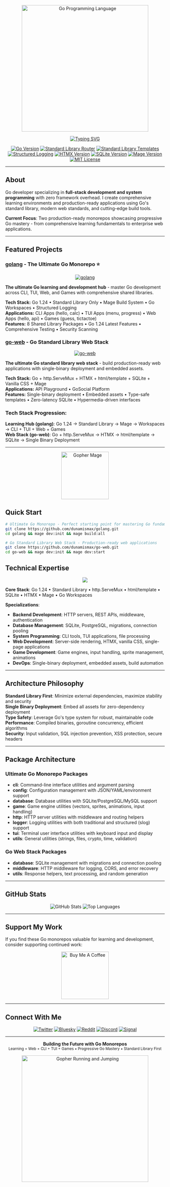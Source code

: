<p align="center">
  <img src="https://github.com/dunamismax/golang/blob/main/docs/images/go-logo.png" alt="Go Programming Language" width="400" />
</p>

<p align="center">
  <a href="https://github.com/dunamismax">
    <img src="https://readme-typing-svg.demolab.com/?font=Fira+Code&size=24&pause=1000&color=00ADD8&center=true&vCenter=true&width=800&lines=Go+Developer;Full-Stack+Development+%2B+System+Programming;Standard+Library+First;CLI+%2B+TUI+%2B+Web+%2B+Games;Two+Production-Ready+Monorepos;Zero+Framework+Overhead" alt="Typing SVG" />
  </a>
</p>

<p align="center">
  <a href="https://golang.org/"><img src="https://img.shields.io/badge/Go-1.24+-00ADD8.svg?logo=go" alt="Go Version"></a>
  <a href="https://pkg.go.dev/net/http"><img src="https://img.shields.io/badge/Router-http.ServeMux-00ADD8.svg?logo=go" alt="Standard Library Router"></a>
  <a href="https://pkg.go.dev/html/template"><img src="https://img.shields.io/badge/Templates-html/template-00ADD8.svg?logo=go" alt="Standard Library Templates"></a>
  <a href="https://pkg.go.dev/log/slog"><img src="https://img.shields.io/badge/Logging-log/slog-00ADD8.svg?logo=go" alt="Structured Logging"></a>
  <a href="https://htmx.org/"><img src="https://img.shields.io/badge/HTMX-2.0+-3366CC.svg?logo=htmx" alt="HTMX Version"></a>
  <a href="https://sqlite.org/"><img src="https://img.shields.io/badge/SQLite-3.0+-003B57.svg?logo=sqlite" alt="SQLite Version"></a>
  <a href="https://magefile.org/"><img src="https://img.shields.io/badge/Mage-1.15+-purple.svg?logo=go" alt="Mage Version"></a>
  <a href="https://opensource.org/licenses/MIT"><img src="https://img.shields.io/badge/License-MIT-green.svg" alt="MIT License"></a>
</p>

---

## About

Go developer specializing in **full-stack development and system programming** with zero framework overhead. I create comprehensive learning environments and production-ready applications using Go's standard library, modern web standards, and cutting-edge build tools.

**Current Focus**: Two production-ready monorepos showcasing progressive Go mastery - from comprehensive learning fundamentals to enterprise web applications.

---

## Featured Projects

### **[golang](https://github.com/dunamismax/golang)** - The Ultimate Go Monorepo ⭐

<p align="center">
  <a href="https://github.com/dunamismax/golang">
    <img src="https://github-readme-stats.vercel.app/api/pin/?username=dunamismax&repo=golang&theme=dark&show_owner=true" alt="golang" />
  </a>
</p>

**The ultimate Go learning and development hub** - master Go development across CLI, TUI, Web, and Games with comprehensive shared libraries.

**Tech Stack:** Go 1.24 • Standard Library Only • Mage Build System • Go Workspaces • Structured Logging  
**Applications:** CLI Apps (hello, calc) • TUI Apps (menu, progress) • Web Apps (hello, api) • Games (guess, tictactoe)  
**Features:** 8 Shared Library Packages • Go 1.24 Latest Features • Comprehensive Testing • Security Scanning

### **[go-web](https://github.com/dunamismax/go-web)** - Go Standard Library Web Stack

<p align="center">
  <a href="https://github.com/dunamismax/go-web">
    <img src="https://github-readme-stats.vercel.app/api/pin/?username=dunamismax&repo=go-web&theme=dark&show_owner=true" alt="go-web" />
  </a>
</p>

**The ultimate Go standard library web stack** - build production-ready web applications with single-binary deployment and embedded assets.

**Tech Stack:** Go + http.ServeMux + HTMX + html/template + SQLite + Vanilla CSS + Mage  
**Applications:** API Playground • GoSocial Platform  
**Features:** Single-binary deployment • Embedded assets • Type-safe templates • Zero-latency SQLite • Hypermedia-driven interfaces

### **Tech Stack Progression:**

**Learning Hub (golang)**: Go 1.24 → Standard Library → Mage → Workspaces → CLI + TUI + Web + Games  
**Web Stack (go-web)**: Go + http.ServeMux → HTMX → html/template → SQLite → Single Binary Deployment

---

<p align="center">
  <img src="https://github.com/dunamismax/golang/blob/main/docs/images/gopher-mage.svg" alt="Gopher Mage" width="150" />
</p>

## Quick Start

```bash
# Ultimate Go Monorepo - Perfect starting point for mastering Go fundamentals
git clone https://github.com/dunamismax/golang.git
cd golang && mage dev:init && mage build:all

# Go Standard Library Web Stack - Production-ready web applications
git clone https://github.com/dunamismax/go-web.git
cd go-web && mage dev:init && mage dev:start
```

## Technical Expertise

<p align="center">
  <a href="https://skillicons.dev">
    <img src="https://skillicons.dev/icons?i=go,sqlite,html,css,git,github,vscode,linux,docker" />
  </a>
</p>

**Core Stack**: Go 1.24 • Standard Library • http.ServeMux • html/template • SQLite • HTMX • Mage • Go Workspaces

**Specializations**:

- **Backend Development**: HTTP servers, REST APIs, middleware, authentication
- **Database Management**: SQLite, PostgreSQL, migrations, connection pooling
- **System Programming**: CLI tools, TUI applications, file processing
- **Web Development**: Server-side rendering, HTMX, vanilla CSS, single-page applications
- **Game Development**: Game engines, input handling, sprite management, animations
- **DevOps**: Single-binary deployment, embedded assets, build automation

---

## Architecture Philosophy

**Standard Library First**: Minimize external dependencies, maximize stability and security  
**Single Binary Deployment**: Embed all assets for zero-dependency deployment  
**Type Safety**: Leverage Go's type system for robust, maintainable code  
**Performance**: Compiled binaries, goroutine concurrency, efficient algorithms  
**Security**: Input validation, SQL injection prevention, XSS protection, secure headers

---

## Package Architecture

### Ultimate Go Monorepo Packages

- **cli**: Command-line interface utilities and argument parsing
- **config**: Configuration management with JSON/YAML/environment support
- **database**: Database utilities with SQLite/PostgreSQL/MySQL support
- **game**: Game engine utilities (vectors, sprites, animations, input handling)
- **http**: HTTP server utilities with middleware and routing helpers
- **logger**: Logging utilities with both traditional and structured (slog) support
- **tui**: Terminal user interface utilities with keyboard input and display
- **utils**: General utilities (strings, files, crypto, time, validation)

### Go Web Stack Packages

- **database**: SQLite management with migrations and connection pooling
- **middleware**: HTTP middleware for logging, CORS, and error recovery
- **utils**: Response helpers, text processing, and random generation

---

## GitHub Stats

<p align="center">
  <img src="https://github-readme-stats.vercel.app/api?username=dunamismax&show_icons=true&theme=dark&count_private=true" alt="GitHub Stats" />
  <img src="https://github-readme-stats.vercel.app/api/top-langs/?username=dunamismax&layout=compact&theme=dark" alt="Top Languages" />
</p>

---

## Support My Work

If you find these Go monorepos valuable for learning and development, consider supporting continued work:

<p align="center">
  <a href="https://buymeacoffee.com/dunamismax" target="_blank">
    <img src="https://github.com/dunamismax/golang/blob/main/docs/images/buy-coffee-go.gif" alt="Buy Me A Coffee" style="height: 150px !important;" />
  </a>
</p>

---

## Connect With Me

<p align="center">
  <a href="https://twitter.com/dunamismax" target="_blank"><img src="https://img.shields.io/badge/Twitter-%231DA1F2.svg?&style=for-the-badge&logo=twitter&logoColor=white" alt="Twitter"></a>
  <a href="https://bsky.app/profile/dunamismax.bsky.social" target="_blank"><img src="https://img.shields.io/badge/Bluesky-blue?style=for-the-badge&logo=bluesky&logoColor=white" alt="Bluesky"></a>
  <a href="https://reddit.com/user/dunamismax" target="_blank"><img src="https://img.shields.io/badge/Reddit-%23FF4500.svg?&style=for-the-badge&logo=reddit&logoColor=white" alt="Reddit"></a>
  <a href="https://discord.com/users/dunamismax" target="_blank"><img src="https://img.shields.io/badge/Discord-dunamismax-7289DA.svg?style=for-the-badge&logo=discord&logoColor=white" alt="Discord"></a>
  <a href="https://signal.me/#p/+dunamismax.66" target="_blank"><img src="https://img.shields.io/badge/Signal-dunamismax.66-3A76F0.svg?style=for-the-badge&logo=signal&logoColor=white" alt="Signal"></a>
</p>

---

<p align="center">
  <strong>Building the Future with Go Monorepos</strong><br>
  <sub>Learning + Web + CLI + TUI + Games • Progressive Go Mastery • Standard Library First</sub>
</p>

<p align="center">
  <img src="https://github.com/dunamismax/golang/blob/main/docs/images/gopher-running-jumping.gif" alt="Gopher Running and Jumping" width="400" />
</p>
